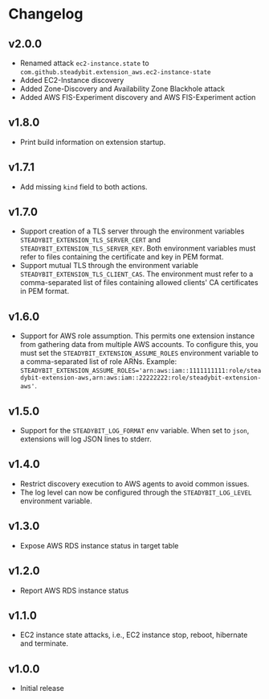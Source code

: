 # Changelog

## v2.0.0

- Renamed attack `ec2-instance.state` to `com.github.steadybit.extension_aws.ec2-instance-state`
- Added EC2-Instance discovery
- Added Zone-Discovery and Availability Zone Blackhole attack
- Added AWS FIS-Experiment discovery and AWS FIS-Experiment action

## v1.8.0

- Print build information on extension startup.

## v1.7.1

 - Add missing `kind` field to both actions.

## v1.7.0

 - Support creation of a TLS server through the environment variables `STEADYBIT_EXTENSION_TLS_SERVER_CERT` and `STEADYBIT_EXTENSION_TLS_SERVER_KEY`. Both environment variables must refer to files containing the certificate and key in PEM format.
 - Support mutual TLS through the environment variable `STEADYBIT_EXTENSION_TLS_CLIENT_CAS`. The environment must refer to a comma-separated list of files containing allowed clients' CA certificates in PEM format. 

## v1.6.0

 - Support for AWS role assumption. This permits one extension instance from gathering data from multiple AWS accounts. To configure this, you must set the `STEADYBIT_EXTENSION_ASSUME_ROLES` environment variable to a comma-separated list of role ARNs. Example: `STEADYBIT_EXTENSION_ASSUME_ROLES='arn:aws:iam::1111111111:role/steadybit-extension-aws,arn:aws:iam::22222222:role/steadybit-extension-aws'`.

## v1.5.0

 - Support for the `STEADYBIT_LOG_FORMAT` env variable. When set to `json`, extensions will log JSON lines to stderr.

## v1.4.0

 - Restrict discovery execution to AWS agents to avoid common issues.
 - The log level can now be configured through the `STEADYBIT_LOG_LEVEL` environment variable. 

## v1.3.0

 - Expose AWS RDS instance status in target table

## v1.2.0

 - Report AWS RDS instance status

## v1.1.0

 - EC2 instance state attacks, i.e., EC2 instance stop, reboot, hibernate and terminate.

## v1.0.0

 - Initial release